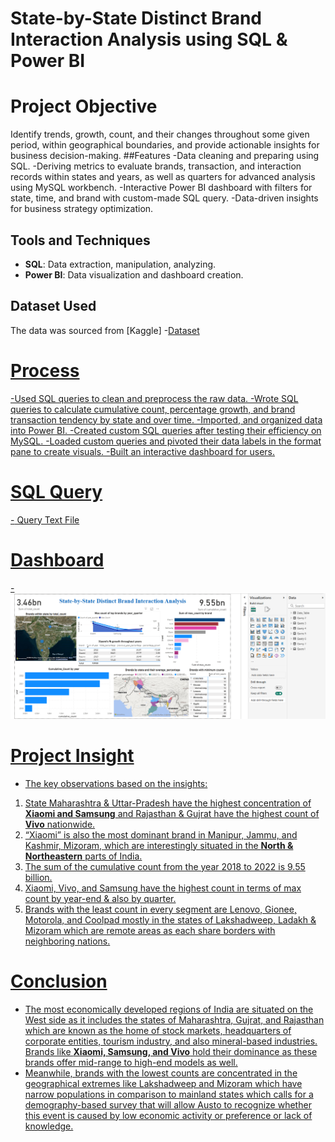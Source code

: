 # State-by-State Distinct Brand Interaction Analysis using SQL & Power BI
# Project Objective 
Identify trends, growth, count, and their changes throughout some given period, within geographical boundaries, and provide actionable insights for business decision-making. 
##Features
-Data cleaning and preparing using SQL.
-Deriving metrics to evaluate brands, transaction, and interaction records within states and years, as well as quarters for advanced analysis using MySQL workbench. 
-Interactive Power BI dashboard with filters for state, time, and brand with custom-made SQL query.
-Data-driven insights for business strategy optimization. 
## Tools and Techniques
-	**SQL**: Data extraction, manipulation, analyzing.
-	**Power BI**: Data visualization and dashboard creation.
## Dataset Used
The data was sourced from [Kaggle]
-<a href= "https://github.com/NabobiA7/Data-Analysis-Dashboard/blob/main/final_agg_user_CSV.csv">Dataset
# Process
-Used SQL queries to clean and preprocess the raw data.
-Wrote SQL queries to calculate cumulative count, percentage growth, and brand transaction tendency by state and over time.
-Imported, and organized data into Power BI.
-Created custom SQL queries after testing their efficiency on MySQL.
-Loaded custom queries and pivoted their data labels in the format pane to create visuals. 
-Built an interactive dashboard for users. 
# SQL Query
-<a href= "https://github.com/NabobiA7/Data-Analysis-Dashboard/blob/main/finetech_dataset.sql"> Query Text File
# Dashboard
-![Power BI Visual Screenshot](https://github.com/NabobiA7/Data-Analysis-Dashboard/blob/main/GIT_visual_Power%20BI.png)
# Project Insight
- The key observations based on the insights: 
1.	State Maharashtra & Uttar-Pradesh have the highest concentration of **Xiaomi and Samsung** and Rajasthan  & Gujrat have the highest count of **Vivo** nationwide. 
2.	“Xiaomi” is also the most dominant brand in Manipur, Jammu, and Kashmir, Mizoram, which are interestingly situated in the **North & Northeastern** parts of India. 
3.	The sum of the cumulative count from the year 2018 to 2022 is 9.55 billion. 
4.	Xiaomi, Vivo, and Samsung have the highest count in terms of max count by year-end & also by quarter. 
5.	Brands with the least count in every segment are Lenovo, Gionee, Motorola, and Coolpad mostly in the states of Lakshadweep, Ladakh & Mizoram which are remote areas as each share borders with neighboring nations. 
# Conclusion
-	The most economically developed regions of India are situated on the West side as it includes the states of Maharashtra, Gujrat, and Rajasthan which are known as the home of stock markets, headquarters of corporate entities, tourism industry, and also mineral-based industries. Brands like **Xiaomi, Samsung, and Vivo** hold their dominance as these brands offer mid-range to high-end models as well. 
-	Meanwhile, brands with the lowest counts are concentrated in the geographical extremes like Lakshadweep and Mizoram which have narrow populations in comparison to mainland states which calls for a demography-based survey that will allow Austo to recognize whether this event is caused by low economic activity or preference or lack of knowledge.  


